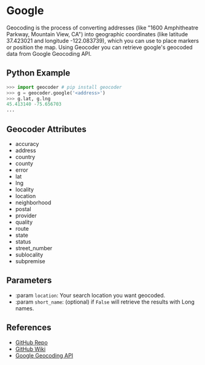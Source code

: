 # Google

Geocoding is the process of converting addresses (like "1600 Amphitheatre Parkway,
Mountain View, CA") into geographic coordinates (like latitude 37.423021 and
longitude -122.083739), which you can use to place markers or position the map.
Using Geocoder you can retrieve google's geocoded data from Google Geocoding API.

## Python Example

```python
>>> import geocoder # pip install geocoder
>>> g = geocoder.google('<address>')
>>> g.lat, g.lng
45.413140 -75.656703
...
```

## Geocoder Attributes

* accuracy
* address
* country
* county
* error
* lat
* lng
* locality
* location
* neighborhood
* postal
* provider
* quality
* route
* state
* status
* street_number
* sublocality
* subpremise

## Parameters

* :param ``location``: Your search location you want geocoded.
* :param ``short_name``: (optional) if ``False`` will retrieve the results with Long names.

## References

* [GitHub Repo](https://github.com/DenisCarriere/geocoder)
* [GitHub Wiki](https://github.com/DenisCarriere/geocoder/wiki)
* [Google Geocoding API](https://developers.google.com/maps/documentation/geocoding/)
